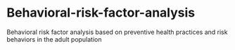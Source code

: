 # Behavioral-risk-factor-analysis
Behavioral risk factor analysis based on preventive health practices and risk behaviors in the adult population
